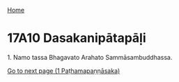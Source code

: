 
[Home](/)

# 17A10 Dasakanipātapāḷi

1\. Namo tassa Bhagavato Arahato Sammāsambuddhassa.


[Go to next page (1 Paṭhamapaṇṇāsaka)](1.md)


